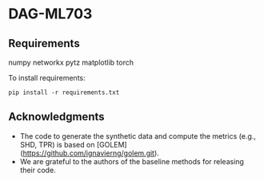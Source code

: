 # DAG-ML703

## Requirements
numpy
networkx
pytz
matplotlib
torch

To install requirements:
```
pip install -r requirements.txt
```
## Acknowledgments
- The code to generate the synthetic data and compute the metrics (e.g., SHD, TPR) is based on [GOLEM] (https://github.com/ignavierng/golem.git).
- We are grateful to the authors of the baseline methods for releasing their code.
